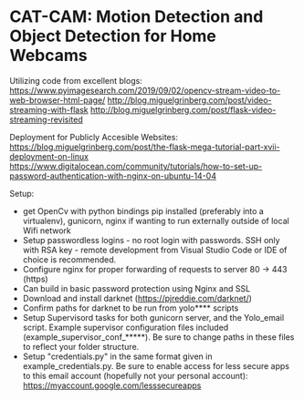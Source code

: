 CAT-CAM: Motion Detection and Object Detection for Home Webcams
=====================

Utilizing code from excellent blogs:
https://www.pyimagesearch.com/2019/09/02/opencv-stream-video-to-web-browser-html-page/
http://blog.miguelgrinberg.com/post/video-streaming-with-flask
http://blog.miguelgrinberg.com/post/flask-video-streaming-revisited

Deployment for Publicly Accesible Websites:
https://blog.miguelgrinberg.com/post/the-flask-mega-tutorial-part-xvii-deployment-on-linux
https://www.digitalocean.com/community/tutorials/how-to-set-up-password-authentication-with-nginx-on-ubuntu-14-04


Setup:
- get OpenCv with python bindings pip installed (preferably into a virtualenv), gunicorn, nginx if wanting to run externally outside of local Wifi network
- Setup passwordless logins - no root login with passwords. SSH only with RSA key - remote development from Visual Studio Code or IDE of choice is recommended.
- Configure nginx for proper forwarding of requests to server 80 -> 443 (https)
- Can build in basic password protection using Nginx and SSL
- Download and install darknet (https://pjreddie.com/darknet/)
- Confirm paths for darknet to be run from yolo**** scripts
- Setup Supervisord tasks for both gunicorn server, and the Yolo_email script. Example supervisor configuration files included (example_supervisor_conf_*****). Be sure to change paths in these files to reflect your folder structure.
- Setup "credentials.py" in the same format given in example_credentials.py. Be sure to enable access for less secure apps to this email account (hopefully not your personal account): https://myaccount.google.com/lesssecureapps


